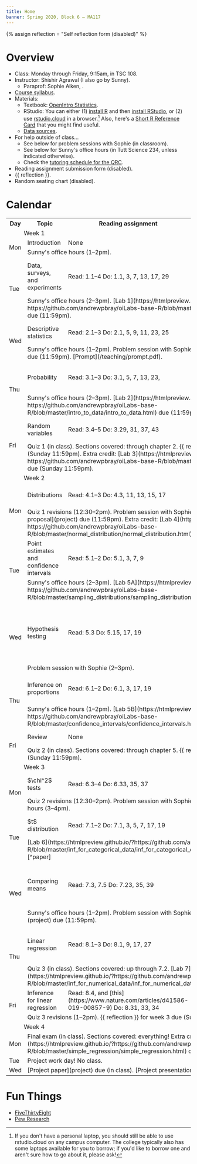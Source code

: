 ```yaml
---
title: Home
banner: Spring 2020, Block 6 — MA117
---
```


{% assign reflection = "Self reflection form (disabled)" %}

# Overview

* Class: Monday through Friday, 9:15am, in TSC 108.
* Instructor: Shishir Agrawal (I also go by Sunny).
    * Paraprof: Sophie Aiken, <span class="email" data-localpart="saiken" data-domain="coloradocollege.edu"></span>.
* [Course syllabus](syllabus).
* Materials:
	* Textbook: [OpenIntro Statistics](https://www.openintro.org/book/os/).
	* RStudio: You can either (1) [install R](https://cran.r-project.org/) and then [install RStudio](https://rstudio.com/products/rstudio/download/#download), or (2) use [rstudio.cloud](https://rstudio.cloud/) in a browser.[^laptop] Also, here's a [Short R Reference Card](https://cran.r-project.org/doc/contrib/Short-refcard.pdf) that you might find useful. 
	* [Data sources](/teaching/data).
* For help outside of class...
    * See below for problem sessions with Sophie (in classroom).
    * See below for Sunny's office hours (in Tutt Science 234, unless indicated otherwise).
    * Check the [tutoring schedule for the QRC](https://www.coloradocollege.edu/offices/qrc/blocktutorschedule/).
* Reading assignment submission form (disabled).
* {{ reflection }}.
* Random seating chart (disabled).

[^laptop]: If you don't have a personal laptop, you should still be able to use rstudio.cloud on any campus computer. The college typically also has some laptops available for you to borrow; if you'd like to borrow one and aren't sure how to go about it, please ask!

# Calendar

<table style="width: 100%">
<tr>
<th style="width: 10%;">Day</th>
<th style="width: 30%;">Topic</th>
<th style="width: 30%;">Reading assignment</th>
<th style="width: 30%;">Problem set</th>
</tr>

<tr>
<td class="subheading" colspan="4" style="padding-left: 3em;">Week 1</td>
</tr>

<tr>
<td rowspan="2">Mon</td>
<td>Introduction</td>
<td>None</td>
<td>None</td>
</tr>

<tr>
<td colspan="3">
Sunny's office hours (1–2pm).
</td>
</tr>

<tr>
<td rowspan="2">Tue</td>
<td>Data, surveys, and experiments</td>
<td>Read: 1.1–4  
Do: 1.1, 3, 7, 13, 17, 29
</td>
<td>
1.5, 9, 11, 12, 19, 21, 22, 27, 28, 33, 34, 36, 40, 43, 44  
[In class problems](data.pdf)
[Relevant xkcd](https://www.xkcd.com/552/)
</td>
</tr>

<tr>
<td colspan="3">
Sunny's office hours (2–3pm).  
[Lab 1](https://htmlpreview.github.io/?https://github.com/andrewpbray/oiLabs-base-R/blob/master/intro_to_r/intro_to_r.html) due (11:59pm). 
</td>
</tr>

<tr>
<td rowspan="2">Wed</td>
<td>Descriptive statistics</td>
<td>Read: 2.1–3  
Do: 2.1, 5, 9, 11, 23, 25
</td>
<td>
2.3, 6, 10, 12, 13, 17, 19, 20, 24, 26, 30, 33, 34  
[In class problems](descriptive.pdf)
</td>
</tr>

<tr>
<td colspan="3">
Sunny's office hours (1–2pm).  
Problem session with Sophie (2–3pm).  
Writing assignment due (11:59pm). [Prompt](/teaching/prompt.pdf).
</td>
</tr>

<tr>
<td rowspan="2">Thu</td>
<td>Probability</td>
<td>Read: 3.1–3  
Do: 3.1, 5, 7, 13, 23, 
</td>
<td>
3.3, 8, 10, 11, 15, 17, 21, 25, 27  
[In class problems](probability.pdf)
[Relevant xkcd](https://xkcd.com/795/)
</td>
</tr>

<tr>
<td colspan="3">
Sunny's office hours (2–3pm).  
[Lab 2](https://htmlpreview.github.io/?https://github.com/andrewpbray/oiLabs-base-R/blob/master/intro_to_data/intro_to_data.html) due (11:59pm). 
</td>
</tr>

<tr>
<td rowspan="2">Fri</td>
<td>Random variables</td>
<td>Read: 3.4–5  
Do: 3.29, 31, 37, 43
</td>
<td>
3.33, 35, 36, 38, 39, 41, 45–47  
[In class problems](random-variable.pdf)
</td>
</tr>


<tr>
<td colspan="3">
Quiz 1 (in class). Sections covered: through chapter 2.  
{{ reflection }} for week 1 due (Sunday 11:59pm).  
Extra credit: [Lab 3](https://htmlpreview.github.io/?https://github.com/andrewpbray/oiLabs-base-R/blob/master/probability/probability.html) due (Sunday 11:59pm).  
</td>
</tr>

<tr>
<td class="subheading" colspan="4" style="padding-left: 3em;">Week 2</td>
</tr>

<tr>
<td rowspan="2">Mon</td>
<td>Distributions</td>
<td>Read: 4.1–3  
Do: 4.3, 11, 13, 15, 17
</td>
<td>
4.5, 7, 9, 14, 16, 19, 21, 22, 26, 35, 37, 39  
[In class problems](distributions.pdf)
</td>
</tr>

<tr>
<td colspan="3">
Quiz 1 revisions (12:30–2pm).  
Problem session with Sophie (2–3pm).  
[Project: Topic proposal](project) due (11:59pm).  
Extra credit: [Lab 4](https://htmlpreview.github.io/?https://github.com/andrewpbray/oiLabs-base-R/blob/master/normal_distribution/normal_distribution.html) due (11:59pm). 
</td>
</tr>

<tr>
<td rowspan="2">Tue</td>
<td>Point estimates and confidence intervals</td>
<td>Read: 5.1–2  
Do: 5.1, 3, 7, 9
</td>
<td>
5.2, 5, 8, 10, 11, 13  
[In class problems](point-confidence.pdf)
</td>
</tr>

<tr>
<td colspan="3">
Sunny's office hours (2–3pm).  
[Lab 5A](https://htmlpreview.github.io/?https://github.com/andrewpbray/oiLabs-base-R/blob/master/sampling_distributions/sampling_distributions.html) due (11:59pm). 
</td>
</tr>

<tr>
<td rowspan="2">Wed</td>
<td>Hypothesis testing</td>
<td>Read: 5.3  
Do: 5.15, 17, 19
</td>
<td>
5.16, 21, 23, 24, 26, 27, 28, 32, 37  
[Worksheet](wksht-normal.pdf)  
[In class problems](hypothesis.pdf)  
[Relevant xkcd](https://xkcd.com/882/), and [another](https://xkcd.com/1478/)
</td>
</tr>

<tr>
<td colspan="3">
Problem session with Sophie (2–3pm).  
</td>
</tr>

<tr>
<td rowspan="2">Thu</td>
<td>Inference on proportions</td>
<td>Read: 6.1–2  
Do: 6.1, 3, 17, 19
</td>
<td>
6.2, 4, 5, 9, 10, 11, 12, 14, 15, 16, 21, 23, 25, 29  
[In class problems](hypothesis-proportion.pdf)
</td>
</tr>

<tr>
<td colspan="3">
Sunny's office hours (1–2pm).  
[Lab 5B](https://htmlpreview.github.io/?https://github.com/andrewpbray/oiLabs-base-R/blob/master/confidence_intervals/confidence_intervals.html) due (11:59pm). 
</td>
</tr>

<tr>
<td rowspan="2">Fri</td>
<td>Review</td>
<td>None</td>
<td>
[In class problems](review.pdf)
</td>
</tr>

<tr>
<td colspan="3">
Quiz 2 (in class). Sections covered: through chapter 5.  
{{ reflection }} for week 2 due (Sunday 11:59pm).
</td>
</tr>

<tr>
<td class="subheading" colspan="4" style="padding-left: 3em;">Week 3</td>
</tr>

<tr>
<td rowspan="2">Mon</td>
<td>$\chi^2$ tests</td>
<td>Read: 6.3–4  
Do: 6.33, 35, 37
</td>
<td>
6.31, 32, 34, 38, 41, 45, 49, 50  
[Worksheet](wksht-chisq.pdf)
</td>
</tr>

<tr>
<td colspan="3">
Quiz 2 revisions (12:30–2pm).  
Problem session with Sophie (2–3pm).  
Sunny's office hours (3–4pm). 
</td>
</tr>

<tr>
<td rowspan="2">Tue</td>
<td>$t$ distribution</td>
<td>Read: 7.1–2  
Do: 7.1, 3, 5, 7, 17, 19
</td>
<td>
7.2, 4, 6, 9, 11, 15, 21  
[Worksheet](wksht-t.pdf) ([gifted.csv](gifted.csv))
</td>
</tr>

<tr>
<td colspan="3">
[Lab 6](https://htmlpreview.github.io/?https://github.com/andrewpbray/oiLabs-base-R/blob/master/inf_for_categorical_data/inf_for_categorical_data.html) due (11:59pm).[^paper]
</td>
</tr>


<tr>
<td rowspan="2">Wed</td>
<td>Comparing means</td>
<td>Read: 7.3, 7.5  
Do: 7.23, 35, 39
</td>
<td>
7.25, 27, 29, 31, 37, 41, 45, 47, 49, 51  
[Worksheet](wksht-comparing-means.pdf) ([swahili.csv](swahili.csv), [diamonds.csv](diamonds.csv))
</td>
</tr>

<tr>
<td colspan="3">  
Sunny's office hours (1–2pm).  
Problem session with Sophie (2–3pm).  
[Project: Outline](project) due (11:59pm). 
</td>
</tr>

<tr>
<td rowspan="2">Thu</td>
<td>Linear regression</td>
<td>Read: 8.1–3  
Do: 8.1, 9, 17, 27
</td>
<td>
8.3, 5, 7, 11, 13, 19, 21, 23, 28, 29  
[In class problems](regression.pdf)  
[Relevant xkcd](https://xkcd.com/2048/)
</td>
</tr>

<tr>
<td colspan="3">
Quiz 3 (in class). Sections covered: up through 7.2.  
[Lab 7](https://htmlpreview.github.io/?https://github.com/andrewpbray/oiLabs-base-R/blob/master/inf_for_numerical_data/inf_for_numerical_data.html) due (11:59pm). 
</td>
</tr>


<tr>
<td rowspan="2">Fri</td>
<td>Inference for linear regression</td>
<td>Read: 8.4, and [this](https://www.nature.com/articles/d41586-019-00857-9)  
Do: 8.31, 33, 34
</td>
<td>
8.37, 38, 39, 42  
[Worksheet](wksht-review.pdf)
</td>
</tr>

<tr>
<td colspan="3">
Quiz 3 revisions (1–2pm).  
{{ reflection }} for week 3 due (Sunday 11:59pm).
</td>
</tr>

<tr>
<td class="subheading" colspan="4" style="padding-left: 3em;">Week 4</td>
</tr>


<tr>
<td>Mon</td>
<td colspan="3">
Final exam (in class). Sections covered: everything!  
Extra credit: [Lab 8](https://htmlpreview.github.io/?https://github.com/andrewpbray/oiLabs-base-R/blob/master/simple_regression/simple_regression.html) due (11:59pm). 
</td>
</tr>

<tr>
<td>Tue</td>
<td colspan="3">
Project work day! No class. 
</td>
</tr>

<tr>
<td>Wed</td>
<td colspan="3">
[Project paper](project) due (in class).  
[Project presentations](project) (during class).</td>
</tr>
</table>

# Fun Things

* [FiveThirtyEight](https://fivethirtyeight.com/)
* [Pew Research](https://www.pewresearch.org/) 


[^paper]: The link to the study given in the lab doesn't work. Use this instead: [link](https://github.com/OpenIntroStat/oilabs/blob/master/data-raw/atheism/Global_INDEX_of_Religiosity_and_Atheism_PR__6.pdf). 
